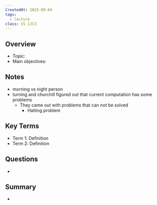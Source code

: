 ```yaml
---
CreatedAt: 2025-09-04
tags:
  - lecture
class: CS 1JC3
---
```

## Overview
- Topic:
- Main objectives:

## Notes
- morning vs night person
- turning and churchill figured out that current computation has some problems
	- They came out with problems that can not be solved
		- Halting problem

## Key Terms
- Term 1: Definition
- Term 2: Definition

## Questions
- 

## Summary
- 
